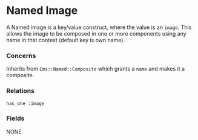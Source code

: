 Named Image
===========

A Named image is a key/value construct, where the value is an `image`. This allows the image to be composed in one or more components using any name in that context (default key is own name).

### Concerns

Inherits from `Cms::Named::Composite` which grants a `name` and makes it a composite.

### Relations

`has_one :image`

### Fields

NONE
